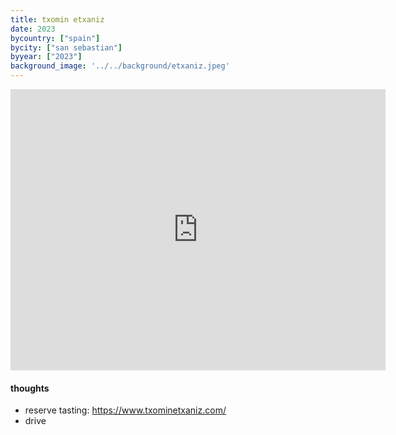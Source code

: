 ```yaml
---
title: txomin etxaniz
date: 2023
bycountry: ["spain"]
bycity: ["san sebastian"]
byyear: ["2023"]
background_image: '../../background/etxaniz.jpeg'
---
```


<iframe src="https://www.google.com/maps/embed?pb=!1m18!1m12!1m3!1d2903.8700370283545!2d-2.196775523339246!3d43.296043275456825!2m3!1f0!2f0!3f0!3m2!1i1024!2i768!4f13.1!3m3!1m2!1s0xd51c89f5bcf1a59%3A0x72e278074522315a!2sBodega%20de%20Txakol%C3%AD%20Txomin%20Etxaniz!5e0!3m2!1sen!2sus!4v1702333941736!5m2!1sen!2sus" width="600" height="450" style="border:0;" allowfullscreen="" loading="lazy" referrerpolicy="no-referrer-when-downgrade"></iframe>

#### thoughts
* reserve tasting: https://www.txominetxaniz.com/
* drive